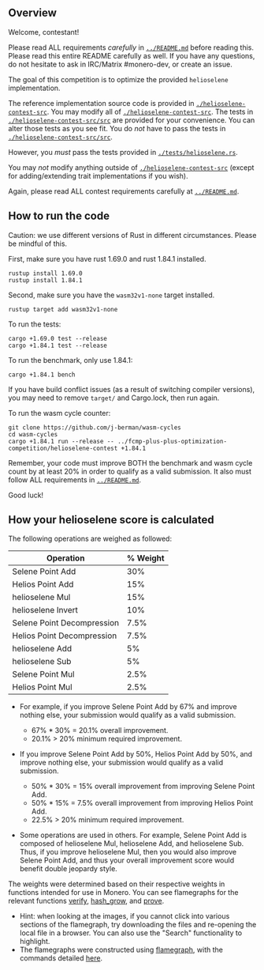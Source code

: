 ## Overview

Welcome, contestant!

Please read ALL requirements *carefully* in [`../README.md`](../README.md) before reading this.
Please read this entire README carefully as well.
If you have any questions, do not hesitate to ask in IRC/Matrix #monero-dev,
or create an issue.

The goal of this competition is to optimize the provided `helioselene`
implementation.

The reference implementation source code is provided in
[`./helioselene-contest-src`](./helioselene-contest-src). You may modify all of
[`./helioselene-contest-src`](./helioselene-contest-src). The tests in
[`./helioselene-contest-src/src`](./helioselene-contest-src/src) are
provided for your convenience. You can alter those tests as you see fit. You do
*not* have to pass the tests in
[`./helioselene-contest-src/src`](./helioselene-contest-src/src).

However, you *must* pass the tests provided in
[`./tests/helioselene.rs`](./tests/helioselene.rs).

You may *not* modify anything outside of [`./helioselene-contest-src`](./helioselene-contest-src)
(except for adding/extending trait implementations if you wish).

Again, please read ALL contest requirements carefully at [`../README.md`](../README.md).

## How to run the code

Caution: we use different versions of Rust in different circumstances. Please
be mindful of this.

First, make sure you have rust 1.69.0 and rust 1.84.1 installed.

```
rustup install 1.69.0
rustup install 1.84.1
```

Second, make sure you have the `wasm32v1-none` target installed.

```
rustup target add wasm32v1-none
```

To run the tests:

```
cargo +1.69.0 test --release
cargo +1.84.1 test --release
```

To run the benchmark, only use 1.84.1:

```
cargo +1.84.1 bench
```

If you have build conflict issues (as a result of switching compiler versions),
you may need to remove `target/` and Cargo.lock, then run again.

To run the wasm cycle counter:

```
git clone https://github.com/j-berman/wasm-cycles
cd wasm-cycles
cargo +1.84.1 run --release -- ../fcmp-plus-plus-optimization-competition/helioselene-contest +1.84.1
```

Remember, your code must improve BOTH the benchmark and wasm cycle count by at
least 20% in order to qualify as a valid submission. It also must follow ALL
requirements in [`../README.md`](../README.md).

Good luck!

## How your helioselene score is calculated

The following operations are weighed as followed:

| Operation  | % Weight |
| ------------- | ------------- |
| Selene Point Add  | 30%  |
| Helios Point Add  | 15%  |
| helioselene Mul  | 15%  |
| helioselene Invert  | 10%  |
| Selene Point Decompression  | 7.5%  |
| Helios Point Decompression  | 7.5%  |
| helioselene Add  | 5%  |
| helioselene Sub  | 5%  |
| Selene Point Mul  | 2.5%  |
| Helios Point Mul  | 2.5%  |

- For example, if you improve Selene Point Add by 67% and improve nothing else,
your submission would qualify as a valid submission.
    - 67% * 30% = 20.1% overall improvement.
    - 20.1% > 20% minimum required improvement.

- If you improve Selene Point Add by 50%, Helios Point Add by 50%, and improve
nothing else, your submission would qualify as a valid submission.
    - 50% * 30% = 15% overall improvement from improving Selene Point Add.
    - 50% * 15% = 7.5% overall improvement from improving Helios Point Add.
    - 22.5% > 20% minimum required improvement.

- Some operations are used in others. For example, Selene Point Add is composed
of helioselene Mul, helioselene Add, and helioselene Sub. Thus, if you improve
helioselene Mul, then you would also improve Selene Point Add, and thus your
overall improvement score would benefit double jeopardy style.

The weights were determined based on their respective weights in functions
intended for use in Monero. You can see flamegraphs for the relevant functions
[verify](https://raw.githubusercontent.com/j-berman/fcmp-plus-plus/760b7784c3b77a7f43329317448fe5bcbc00dfd3/crypto/fcmps/flamegraph_verify.svg),
[hash_grow](https://raw.githubusercontent.com/j-berman/fcmp-plus-plus/760b7784c3b77a7f43329317448fe5bcbc00dfd3/crypto/fcmps/flamegraph_hash_grow.svg),
and [prove](https://raw.githubusercontent.com/j-berman/fcmp-plus-plus/760b7784c3b77a7f43329317448fe5bcbc00dfd3/crypto/fcmps/flamegraph_prove.svg).

- Hint: when looking at the images, if you cannot click into various sections of
the flamegraph, try downloading the files and re-opening the local file in a
browser. You can also use the "Search" functionality to highlight.
- The flamegraphs were constructed using [flamegraph](https://github.com/flamegraph-rs/flamegraph),
with the commands detailed [here](https://github.com/j-berman/fcmp-plus-plus/blob/760b7784c3b77a7f43329317448fe5bcbc00dfd3/crypto/fcmps/README.md#flamegraphs).
